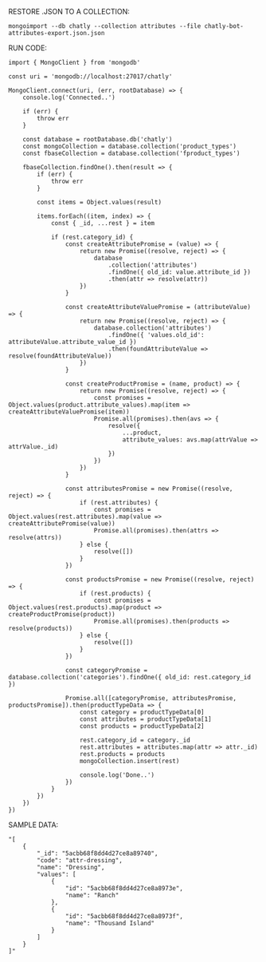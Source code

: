 RESTORE .JSON TO A COLLECTION:

    mongoimport --db chatly --collection attributes --file chatly-bot-attributes-export.json.json

RUN CODE:

    import { MongoClient } from 'mongodb'

    const uri = 'mongodb://localhost:27017/chatly'

    MongoClient.connect(uri, (err, rootDatabase) => {
        console.log('Connected..')

        if (err) {
            throw err
        }

        const database = rootDatabase.db('chatly')
        const mongoCollection = database.collection('product_types')
        const fbaseCollection = database.collection('fproduct_types')

        fbaseCollection.findOne().then(result => {
            if (err) {
                throw err
            }

            const items = Object.values(result)

            items.forEach((item, index) => {
                const { _id, ...rest } = item

                if (rest.category_id) {
                    const createAttributePromise = (value) => {
                        return new Promise((resolve, reject) => {
                            database
                                .collection('attributes')
                                .findOne({ old_id: value.attribute_id })
                                .then(attr => resolve(attr))
                        })
                    }

                    const createAttributeValuePromise = (attributeValue) => {
                        return new Promise((resolve, reject) => {
                            database.collection('attributes')
                                .findOne({ 'values.old_id': attributeValue.attribute_value_id })
                                .then(foundAttributeValue => resolve(foundAttributeValue))
                        })
                    }

                    const createProductPromise = (name, product) => {
                        return new Promise((resolve, reject) => {
                            const promises = Object.values(product.attribute_values).map(item => createAttributeValuePromise(item))
                            Promise.all(promises).then(avs => {
                                resolve({
                                    ...product,
                                    attribute_values: avs.map(attrValue => attrValue._id)
                                })
                            })
                        })
                    }

                    const attributesPromise = new Promise((resolve, reject) => {
                        if (rest.attributes) {
                            const promises = Object.values(rest.attributes).map(value => createAttributePromise(value))
                            Promise.all(promises).then(attrs => resolve(attrs))
                        } else {
                            resolve([])
                        }
                    })

                    const productsPromise = new Promise((resolve, reject) => {
                        if (rest.products) {
                            const promises = Object.values(rest.products).map(product => createProductPromise(product))
                            Promise.all(promises).then(products => resolve(products))
                        } else {
                            resolve([])
                        }
                    })

                    const categoryPromise = database.collection('categories').findOne({ old_id: rest.category_id })

                    Promise.all([categoryPromise, attributesPromise, productsPromise]).then(productTypeData => {
                        const category = productTypeData[0]
                        const attributes = productTypeData[1]
                        const products = productTypeData[2]

                        rest.category_id = category._id
                        rest.attributes = attributes.map(attr => attr._id)
                        rest.products = products
                        mongoCollection.insert(rest)

                        console.log('Done..')
                    })
                }
            })
        })
    })

SAMPLE DATA:

    "[
        {
            "_id": "5acbb68f8dd4d27ce8a89740",
            "code": "attr-dressing",
            "name": "Dressing",
            "values": [
                {
                    "id": "5acbb68f8dd4d27ce8a8973e",
                    "name": "Ranch"
                },
                {
                    "id": "5acbb68f8dd4d27ce8a8973f",
                    "name": "Thousand Island"
                }
            ]
        }
    ]"
